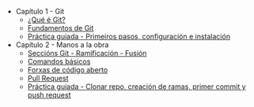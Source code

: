 - Capítulo 1 - Git
  - [¿Qué é Git?](./01_git/01_que_e_git.md)
  - [Fundamentos de Git](./01_git/02_fundamentos_de_git.md)
  - [Práctica guiada - Primeiros pasos, configuración e instalación](./01_git/03_practica_guiada.md)
- Capítulo 2 - Manos a la obra
  - [Seccións Git - Ramificación - Fusión](./02_hands_on/01_git_sections.md)
  - [Comandos básicos](./02_hands_on/02_basic_commands.md)
  - [Forxas de código aberto](02_hands_on/03_remote_repo.md)
  - [Pull Request](./02_hands_on/04_pull_request.md)
  - [Práctica guiada - Clonar repo, creación de ramas, primer commit y push request](./02_hands_on/05_Guided_practice-Cloning_repo_branch_creation_first_commit_push_request.md)
